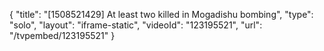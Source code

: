 {
    "title": "[1508521429] At least two killed in Mogadishu bombing",
    "type": "solo",
    "layout": "iframe-static",
    "videoId": "123195521",
    "url": "\/tvpembed\/123195521"
}